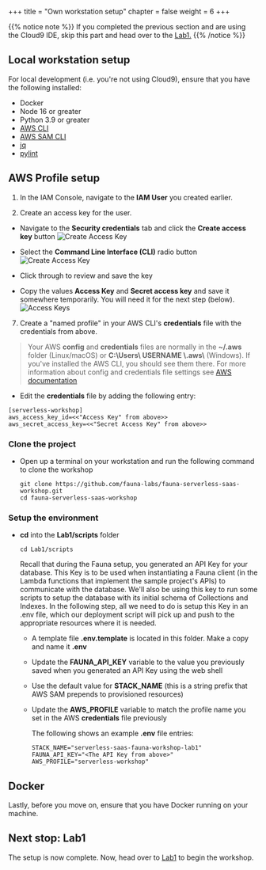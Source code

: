 +++
title = "Own workstation setup"
chapter = false
weight = 6
+++

{{% notice note %}}
If you completed the previous section and are using the Cloud9 IDE, skip this part and
head over to the <a href="/1_lab1.html">Lab1.</a>
{{% /notice %}}

## Local workstation setup

For local development (i.e. you're not using Cloud9), ensure that you have the following installed:

* Docker
* Node 16 or greater
* Python 3.9 or greater
* [AWS CLI](https://docs.aws.amazon.com/cli/latest/userguide/getting-started-install.html)
* [AWS SAM CLI](https://docs.aws.amazon.com/serverless-application-model/latest/developerguide/install-sam-cli.html)
* [jq](https://pypi.org/project/jq/)
* [pylint](https://pypi.org/project/pylint/)


## AWS Profile setup
1. In the IAM Console, navigate to the **IAM User** you created earlier.

2. Create an access key for the user.

  * Navigate to the **Security credentials** tab and click the **Create access key** button
![Create Access Key](/images/getting_started/CreateAccessKey.png?width=900)

  * Select the **Command Line Interface (CLI)** radio button
![Create Access Key](/images/getting_started/CreateAccessKey2.png?width=40pc)

  * Click through to review and save the key
  * Copy the values **Access Key** and **Secret access key** and save it somewhere temporarily. 
    You will need it for the next step (below).
![Access Keys](/images/getting_started/AccessKeys.png?width=40pc)

7. Create a "named profile" in your AWS CLI's **credentials** file with the credentials from above.

  > Your AWS **config** and **credentials** files are normally in the **~/.aws** folder (Linux/macOS) 
    or **C:&#92;Users&#92; USERNAME &#92;.aws&#92;** (Windows). If you've installed the AWS CLI, 
    you should see them there. For more information about config and credentials file settings see 
    [AWS documentation](https://docs.aws.amazon.com/cli/latest/userguide/cli-configure-files.html#cli-configure-files-using-profiles)

  * Edit the **credentials** file by adding the following entry: 
 
  ```shell
  [serverless-workshop]
  aws_access_key_id=<<"Access Key" from above>>
  aws_secret_access_key=<<"Secret Access Key" from above>>
  ```

### Clone the project

* Open up a terminal on your workstation and run the following command to clone the workshop
  ```
  git clone https://github.com/fauna-labs/fauna-serverless-saas-workshop.git
  cd fauna-serverless-saas-workshop
  ```

### Setup the environment

* **cd** into the **Lab1/scripts** folder
  ```
  cd Lab1/scripts
  ```
  Recall that during the Fauna setup, you generated an API Key for your database. This Key is to be used when instantiating a Fauna client (in the Lambda functions that   implement the sample project's APIs) to communicate with the database. We'll also be using this key to run some scripts to setup the database with its initial schema    of Collections and Indexes. In the following step, all we need to do is setup this Key in an .env file, which our deployment script will pick up and push to the         appropriate resources where it is needed.
  
  * A template file **.env.template** is located in this folder. Make a copy and name it **.env**

  * Update the **FAUNA_API_KEY** variable to the value you previously saved when you generated an API Key using
    the web shell

  * Use the default value for **STACK_NAME** (this is a string prefix that AWS SAM prepends to provisioned resources)

  * Update the **AWS_PROFILE** variable to match the profile name you set in the AWS **credentials** file previously

    The following shows an example **.env** file entries:
    ```
    STACK_NAME="serverless-saas-fauna-workshop-lab1"
    FAUNA_API_KEY="<The API Key from above>"
    AWS_PROFILE="serverless-workshop"
    ```

## Docker

Lastly, before you move on, ensure that you have Docker running on your machine.


## Next stop: Lab1

The setup is now complete. Now, head over to <a href="/1_lab1.html">Lab1</a> to begin the workshop.
